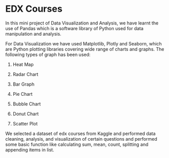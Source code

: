 # EDX Courses
In this mini project of Data Visualization and Analysis, we have learnt the use of Pandas which is a software library of Python used for data manipulation and analysis.

For Data Visualization we have used Matplotlib, Plotly and Seaborn, which are Python plotting libraries covering wide range of charts and graphs. The following types of graph has been used:

1. Heat Map

2. Radar Chart

3. Bar Graph

4. Pie Chart

5. Bubble Chart

6. Donut Chart

7. Scatter Plot

We selected a dataset of edx courses from Kaggle and performed data cleaning, analysis, and visualization of certain questions and performed some basic function like calculating sum, mean, count, splitting and appending items in list.
